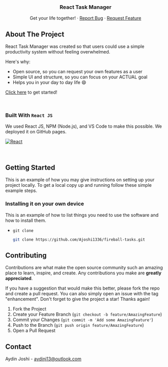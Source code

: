


  <h3 align="center">React Task Manager</h3>

  <p align="center">
    Get your life together!
    ·
    <a href="https://github.com/Ajoshi1336/react-tasks/issues">Report Bug</a>
    ·
    <a href="https://github.com/Ajoshi1336/react-tasks/pulls">Request Feature</a>
  </p>
</div>



<!-- ABOUT THE PROJECT -->
## About The Project

React Task Manager was created so that users could use a simple productivity system without feeling overwhelmed.

Here's why:
* Open source, so you can request your own features as a user
* Simple UI and structure, so you can focus on your ACTUAL goal
* Helps you in your day to day life :smile:


<a href="https://ajoshi1336.github.io/react-tasks/">Click here</a> to get started!

<br>

### Built With `React JS`

We used React JS, NPM (Node.js), and VS Code to make this possible. We deployed it on GitHub pages.

[![React][React.js]][React-url]

<br>

<!-- GETTING STARTED -->
## Getting Started

This is an example of how you may give instructions on setting up your project locally.
To get a local copy up and running follow these simple example steps.

### Installing it on your own device

This is an example of how to list things you need to use the software and how to install them.
* `git clone`
  ```sh
  git clone https://github.com/Ajoshi1336/fireball-tasks.git
  ```



<!-- CONTRIBUTING -->
## Contributing

Contributions are what make the open source community such an amazing place to learn, inspire, and create. Any contributions you make are **greatly appreciated**.

If you have a suggestion that would make this better, please fork the repo and create a pull request. You can also simply open an issue with the tag "enhancement".
Don't forget to give the project a star! Thanks again!

1. Fork the Project
2. Create your Feature Branch (`git checkout -b feature/AmazingFeature`)
3. Commit your Changes (`git commit -m 'Add some AmazingFeature'`)
4. Push to the Branch (`git push origin feature/AmazingFeature`)
5. Open a Pull Request





<!-- CONTACT -->
## Contact

Aydin Joshi - aydinj13@outlook.com




<!-- MARKDOWN LINKS & IMAGES -->
<!-- https://www.markdownguide.org/basic-syntax/#reference-style-links -->
[contributors-shield]: https://img.shields.io/github/contributors/othneildrew/Best-README-Template.svg?style=for-the-badge
[contributors-url]: https://github.com/othneildrew/Best-README-Template/graphs/contributors
[forks-shield]: https://img.shields.io/github/forks/othneildrew/Best-README-Template.svg?style=for-the-badge
[forks-url]: https://github.com/othneildrew/Best-README-Template/network/members
[stars-shield]: https://img.shields.io/github/stars/othneildrew/Best-README-Template.svg?style=for-the-badge
[stars-url]: https://github.com/othneildrew/Best-README-Template/stargazers
[issues-shield]: https://img.shields.io/github/issues/othneildrew/Best-README-Template.svg?style=for-the-badge
[issues-url]: https://github.com/othneildrew/Best-README-Template/issues
[React.js]: https://img.shields.io/badge/React-20232A?style=for-the-badge&logo=react&logoColor=61DAFB
[React-url]: https://reactjs.org/

